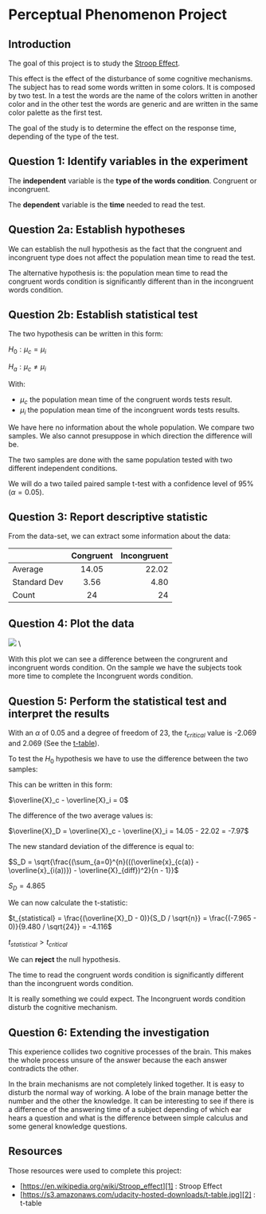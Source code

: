 ﻿# Perceptual Phenomenon Project

## Introduction
The goal of this project is to study the [Stroop Effect][1].

This effect is the effect of the disturbance of some cognitive mechanisms. The subject has to read some words written in some colors. It is composed by two test. In a test the words are the name of the colors written in another color and in the other test the words are generic and are written in the same color palette as the first test.

The goal of the study is to determine the effect on the response time, depending of the type of the test.

## Question 1: Identify variables in the experiment
The **independent** variable is the **type of the words condition**. Congruent or incongruent.

The **dependent** variable is the **time** needed to read the test.

## Question 2a: Establish hypotheses

We can establish the null hypothesis as the fact that the congruent and incongruent type does not affect the population mean time to read the test.

The alternative hypothesis is: the population mean time to read the congruent words condition is significantly different than in the incongruent words condition.

## Question 2b: Establish statistical test
The two hypothesis can be written in this form:

$H_0 : \mu_c = \mu_i$

$H_a : \mu_c \neq \mu_i$

With:

- $\mu_c$ the population mean time of the congruent words tests result.
- $\mu_i$ the population mean time of the incongruent words tests results.

We have here no information about the whole population. We compare two samples. We also cannot presuppose in which direction the difference will be.

The two samples are done with the same population tested with two different independent conditions.

We will do a two tailed paired sample t-test with a confidence level of 95% ($\alpha = 0.05$).

## Question 3: Report descriptive statistic
From the data-set, we can extract some information about the data:

|				| Congruent				 | Incongruent	|
| --------- | :-----------------: | ----------: |
| Average	| 14.05					 | 22.02			|
| Standard Dev | 3.56				 | 4.80			|
| Count	  	| 24 						 | 24				|

## Question 4: Plot the data

![](./histograms.png)
\

With this plot we can see a difference between the congrurent and incongruent words condition. On the sample we have the subjects took more time to complete the Incongruent words condition.

## Question 5: Perform the statistical test and interpret the results

With an $\alpha$ of 0.05 and a degree of freedom of 23, the $t_{critical}$ value is -2.069 and 2.069 (See the [t-table][2]). 

To test the $H_0$ hypothesis we have to use the difference between the two samples:

This can be written in this form:

$\overline{X}_c - \overline{X}_i = 0$

The difference of the two average values is:

$\overline{X}_D = \overline{X}_c - \overline{X}_i =  14.05 - 22.02 = -7.97$

The new standard deviation of the difference is equal to:

$S_D = \sqrt{\frac{(\sum_{a=0}^{n}(((\overline{x}_{c(a)} - \overline{x}_{i(a))}) - \overline{X}_{diff})^2}{n - 1}}$

$S_D = 4.865$

We can now calculate the t-statistic:

$t_{statistical} = \frac{(\overline{X}_D - 0)}{S_D / \sqrt{n}} = \frac{(-7.965 - 0)}{9.480 / \sqrt{24}} = -4.116$

$t_{statistical} > t_{critical}$

We can **reject** the null hypothesis.

The time to read the congruent words condition is significantly different than the incongruent words condition.
 
It is really something we could expect. The Incongruent words condition disturb the cognitive mechanism. 

## Question 6: Extending the investigation

This experience collides two cognitive processes of the brain. This makes the whole process unsure of the answer because the each answer contradicts the other.

In the brain mechanisms are not completely linked together. It is easy to disturb the normal way of working. A lobe of the brain manage better the number and the other the knowledge. It can be interesting to see if there is a difference of the answering time of a subject depending of which ear hears a question and what is the difference between simple calculus and some general knowledge questions.

## Resources
Those resources were used to complete this project:

- [https://en.wikipedia.org/wiki/Stroop_effect][1] : Stroop Effect
- [https://s3.amazonaws.com/udacity-hosted-downloads/t-table.jpg][2] : t-table

[1]: https://en.wikipedia.org/wiki/Stroop_effect
[2]: https://s3.amazonaws.com/udacity-hosted-downloads/t-table.jpg
